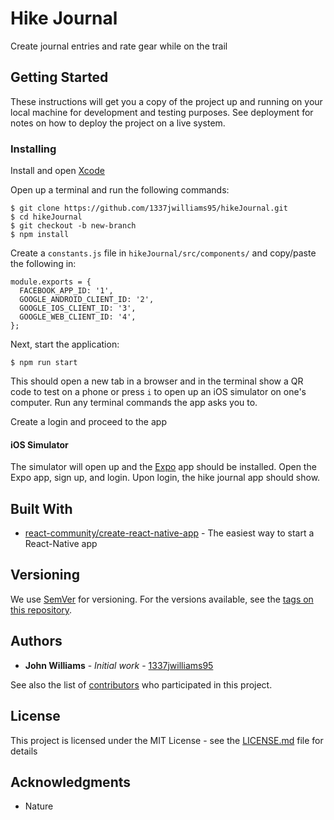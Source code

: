 # Hike Journal

Create journal entries and rate gear while on the trail

## Getting Started

These instructions will get you a copy of the project up and running on your local machine for development and testing purposes. See deployment for notes on how to deploy the project on a live system.

### Installing

Install and open [Xcode](https://developer.apple.com/xcode/)

Open up a terminal and run the following commands:

```
$ git clone https://github.com/1337jwilliams95/hikeJournal.git
$ cd hikeJournal
$ git checkout -b new-branch
$ npm install
```

Create a `constants.js` file in `hikeJournal/src/components/` and copy/paste the following in:

```
module.exports = {
  FACEBOOK_APP_ID: '1',
  GOOGLE_ANDROID_CLIENT_ID: '2',
  GOOGLE_IOS_CLIENT_ID: '3',
  GOOGLE_WEB_CLIENT_ID: '4',
};

```

Next, start the application: 

```
$ npm run start
```

This should open a new tab in a browser and in the terminal show a QR code to test on a phone or press `i` to open up an iOS simulator on one's computer. Run any terminal commands the app asks you to.


Create a login and proceed to the app

#### iOS Simulator

The simulator will open up and the [Expo](https://expo.io) app should be installed. Open the Expo app, sign up, and login. Upon login, the hike journal app should show.

## Built With

* [react-community/create-react-native-app](https://github.com/react-community/create-react-native-app) - The easiest way to start a React-Native app

## Versioning

We use [SemVer](http://semver.org/) for versioning. For the versions available, see the [tags on this repository](https://github.com/1337jwilliams95/hikeJournal/tags). 

## Authors

* **John Williams** - *Initial work* - [1337jwilliams95](https://github.com/1337jwilliams95)

See also the list of [contributors](https://github.com/1337jwilliams95/hikeJournal/contributors) who participated in this project.

## License

This project is licensed under the MIT License - see the [LICENSE.md](LICENSE.md) file for details

## Acknowledgments

* Nature